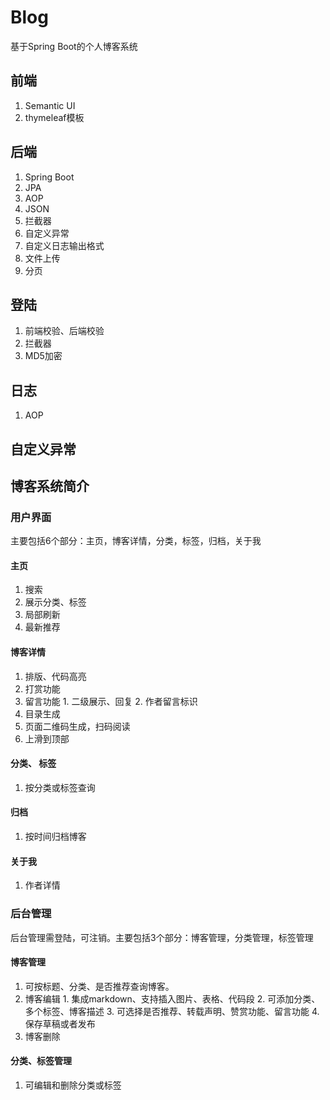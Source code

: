 # Blog
基于Spring Boot的个人博客系统
## 前端
  1. Semantic UI
  2. thymeleaf模板
## 后端
  1. Spring Boot
  2. JPA
  3. AOP
  4. JSON
  4. 拦截器
  5. 自定义异常
  6. 自定义日志输出格式
  7. 文件上传
  8. 分页
## 登陆
1. 前端校验、后端校验
2. 拦截器
3. MD5加密
## 日志
1. AOP
## 自定义异常
## 博客系统简介
### 用户界面
主要包括6个部分：主页，博客详情，分类，标签，归档，关于我
#### 主页
  1. 搜索
  2. 展示分类、标签
  3. 局部刷新
  4. 最新推荐
#### 博客详情
  1. 排版、代码高亮
  2. 打赏功能
  3. 留言功能
    1. 二级展示、回复
    2. 作者留言标识
  3. 目录生成
  4. 页面二维码生成，扫码阅读
  5. 上滑到顶部
#### 分类、 标签
  1. 按分类或标签查询
#### 归档
  1. 按时间归档博客
#### 关于我
  1. 作者详情
### 后台管理
后台管理需登陆，可注销。主要包括3个部分：博客管理，分类管理，标签管理
#### 博客管理
  1. 可按标题、分类、是否推荐查询博客。
  2. 博客编辑
    1. 集成markdown、支持插入图片、表格、代码段
    2. 可添加分类、多个标签、博客描述
    3. 可选择是否推荐、转载声明、赞赏功能、留言功能
    4. 保存草稿或者发布
  3. 博客删除
#### 分类、标签管理
  1. 可编辑和删除分类或标签

